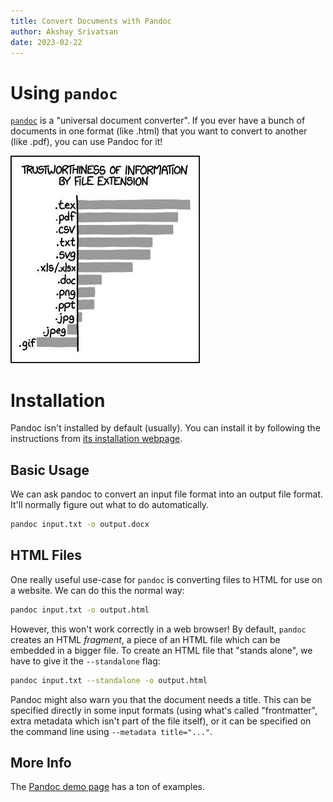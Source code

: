 ```yaml
---
title: Convert Documents with Pandoc
author: Akshay Srivatsan
date: 2023-02-22
---
```


# Using `pandoc`

[`pandoc`](https://pandoc.org/) is a "universal document converter".  If you
ever have a bunch of documents in one format (like .html) that you want to
convert to another (like .pdf), you can use Pandoc for it!

![xkcd 1459](../xkcd/file_extensions.jpg)

# Installation

Pandoc isn't installed by default (usually).  You can install it by following
the instructions from [its installation
webpage](https://pandoc.org/installing.html).

## Basic Usage

We can ask pandoc to convert an input file format into an output file format.
It'll normally figure out what to do automatically.

```sh
pandoc input.txt -o output.docx
```

## HTML Files

One really useful use-case for `pandoc` is converting files to HTML for use on
a website. We can do this the normal way:

```sh
pandoc input.txt -o output.html
```

However, this won't work correctly in a web browser!  By default, `pandoc`
creates an HTML _fragment_, a piece of an HTML file which can be embedded in
a bigger file.  To create an HTML file that "stands alone", we have to give it
the `--standalone` flag:

```sh
pandoc input.txt --standalone -o output.html
```

Pandoc might also warn you that the document needs a title.  This can be
specified directly in some input formats (using what's called "frontmatter",
extra metadata which isn't part of the file itself), or it can be specified on
the command line using `--metadata title="..."`.

## More Info

The [Pandoc demo page](https://pandoc.org/demos.html) has a ton of examples.
